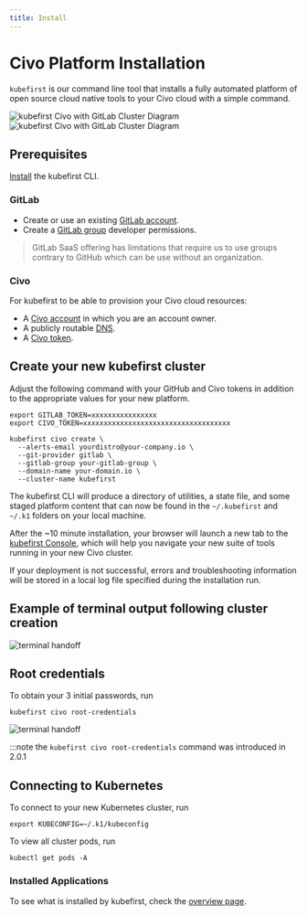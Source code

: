 ```yaml
---
title: Install
---
```


# Civo Platform Installation

`kubefirst` is our command line tool that installs a fully automated platform of open source cloud native tools to your Civo cloud with a simple command.

![kubefirst Civo with GitLab Cluster Diagram](../../../img/civo/gitlab/installation-diagram-light.png#light-mode)![kubefirst Civo with GitLab Cluster Diagram](../../../img/civo/gitlab/installation-diagram-dark.png#dark-mode)

## Prerequisites

[Install](../../../kubefirst/overview.md#install-the-kubefirst-cli) the kubefirst CLI.

### GitLab

- Create or use an existing [GitLab account](https://gitlab.com).
- Create a [GitLab group](https://docs.gitlab.com/ee/user/group/) developer permissions.

> GitLab SaaS offering has limitations that require us to use groups contrary to GitHub which can be use without an organization.

### Civo

For kubefirst to be able to provision your Civo cloud resources:

- A [Civo account](https://dashboard.civo.com/signup) in which you are an account owner.
- A publicly routable [DNS](https://www.civo.com/learn/configure-dns#adding-a-domain-name).
- A [Civo token](https://dashboard.civo.com/security).

## Create your new kubefirst cluster

Adjust the following command with your GitHub and Civo tokens in addition to the appropriate values for your new platform.

```shell
export GITLAB_TOKEN=xxxxxxxxxxxxxxxx
export CIVO_TOKEN=xxxxxxxxxxxxxxxxxxxxxxxxxxxxxxxxxxxx

kubefirst civo create \
  --alerts-email yourdistro@your-company.io \
  --git-provider gitlab \
  --gitlab-group your-gitlab-group \
  --domain-name your-domain.io \
  --cluster-name kubefirst
```

The kubefirst CLI will produce a directory of utilities, a state file, and some staged platform content that can now be found in the `~/.kubefirst` and `~/.k1` folders on your local machine.

After the ~10 minute installation, your browser will launch a new tab to the [kubefirst Console](https://github.com/kubefirst/console), which will help you navigate your new suite of tools running in your new Civo cluster.

If your deployment is not successful, errors and troubleshooting information will be stored in a local log file specified during the installation run.

## Example of terminal output following cluster creation

![terminal handoff](../../../img/civo/gitlab/handoff-screen.png)

## Root credentials

To obtain your 3 initial passwords, run

```shell
kubefirst civo root-credentials
```

![terminal handoff](../../../img/common/kubefirst/root-credentials.png)

:::note the `kubefirst civo root-credentials` command was introduced in 2.0.1

## Connecting to Kubernetes

To connect to your new Kubernetes cluster, run

```shell
export KUBECONFIG=~/.k1/kubeconfig
```

To view all cluster pods, run

```shell
kubectl get pods -A
```

### Installed Applications

To see what is installed by kubefirst, check the [overview page](../../overview.md#platforms-details).
